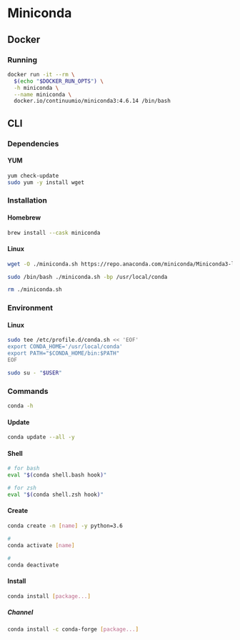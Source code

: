 # Miniconda

## Docker

### Running

```sh
docker run -it --rm \
  $(echo "$DOCKER_RUN_OPTS") \
  -h miniconda \
  --name miniconda \
  docker.io/continuumio/miniconda3:4.6.14 /bin/bash
```

## CLI

### Dependencies

#### YUM

```sh
yum check-update
sudo yum -y install wget
```

### Installation

#### Homebrew

```sh
brew install --cask miniconda
```

#### Linux

```sh
wget -O ./miniconda.sh https://repo.anaconda.com/miniconda/Miniconda3-latest-Linux-x86_64.sh && chmod +x ./miniconda.sh
```

```sh
sudo /bin/bash ./miniconda.sh -bp /usr/local/conda
```

```sh
rm ./miniconda.sh
```

### Environment

#### Linux

```sh
sudo tee /etc/profile.d/conda.sh << 'EOF'
export CONDA_HOME='/usr/local/conda'
export PATH="$CONDA_HOME/bin:$PATH"
EOF
```

```sh
sudo su - "$USER"
```

### Commands

```sh
conda -h
```

#### Update

```sh
conda update --all -y
```

#### Shell

```sh
# for bash
eval "$(conda shell.bash hook)"

# for zsh
eval "$(conda shell.zsh hook)"
```

#### Create

```sh
conda create -n [name] -y python=3.6

#
conda activate [name]

#
conda deactivate
```

#### Install

```sh
conda install [package...]
```

##### Channel

```sh
conda install -c conda-forge [package...]
```
